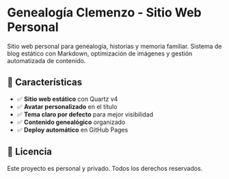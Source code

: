 # Genealogía Clemenzo - Sitio Web Personal

Sitio web personal para genealogía, historias y memoria familiar. Sistema de blog estático con Markdown, optimización de imágenes y gestión automatizada de contenido.

## 🚀 Características

- ✅ **Sitio web estático** con Quartz v4
- ✅ **Avatar personalizado** en el título
- ✅ **Tema claro por defecto** para mejor visibilidad
- ✅ **Contenido genealógico** organizado
- ✅ **Deploy automático** en GitHub Pages

## 📄 **Licencia**

Este proyecto es personal y privado. Todos los derechos reservados.
